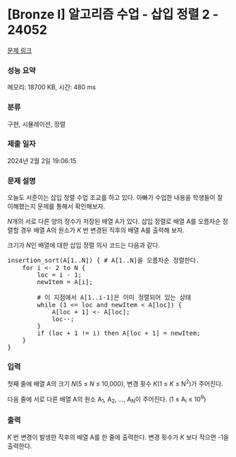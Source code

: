 # [Bronze I] 알고리즘 수업 - 삽입 정렬 2 - 24052 

[문제 링크](https://www.acmicpc.net/problem/24052) 

### 성능 요약

메모리: 18700 KB, 시간: 480 ms

### 분류

구현, 시뮬레이션, 정렬

### 제출 일자

2024년 2월 2일 19:06:15

### 문제 설명

<p>오늘도 서준이는 삽입 정렬 수업 조교를 하고 있다. 아빠가 수업한 내용을 학생들이 잘 이해했는지 문제를 통해서 확인해보자.</p>

<p><em>N</em>개의 서로 다른 양의 정수가 저장된 배열 A가 있다. 삽입 정렬로 배열 A를 오름차순 정렬할 경우 배열 A의 원소가 <em>K </em>번 변경된 직후의 배열 A를 출력해 보자.</p>

<p>크기가 <em>N</em>인 배열에 대한 삽입 정렬 의사 코드는 다음과 같다.</p>

<pre>insertion_sort(A[1..N]) { # A[1..N]을 오름차순 정렬한다.
    for i <- 2 to N {
        loc = i - 1;
        newItem = A[i];

        # 이 지점에서 A[1..i-1]은 이미 정렬되어 있는 상태
        while (1 <= loc and newItem < A[loc]) {
            A[loc + 1] <- A[loc];
            loc--;
        }
        if (loc + 1 != i) then A[loc + 1] = newItem;
    }
}</pre>

### 입력 

 <p>첫째 줄에 배열 A의 크기 <em>N</em>(5 ≤ <em>N</em> ≤ 10,000), 변경 횟수 <em>K</em>(1 ≤ <em>K</em> ≤ N<sup>2</sup>)가 주어진다.</p>

<p>다음 줄에 서로 다른 배열 A의 원소 A<sub>1</sub>, A<sub>2</sub>, ..., A<sub>N</sub>이 주어진다. (1 ≤ A<sub>i</sub> ≤ 10<sup>9</sup>)</p>

### 출력 

 <p><em>K </em>번 변경이 발생한 직후의 배열 A를 한 줄에 출력한다. 변경 횟수가 <em>K </em>보다 작으면 -1을 출력한다.</p>

